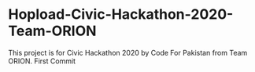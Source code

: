 # Hopload-Civic-Hackathon-2020-Team-ORION

This project is for Civic Hackathon 2020 by Code For Pakistan from Team ORION. 
First Commit
